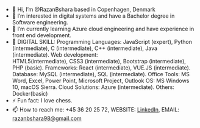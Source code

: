 - 👋 Hi, I’m @RazanBshara based in Copenhagen, Denmark
- 👀 I’m interested in digital systems and have a Bachelor degree in Software engineering. 
- 🌱 I’m currently learning Azure cloud engineering and have experience in front end development.
- 🚀 DIGITAL SKILL: Programming Languages: JavaScript (expert), Python (intermediate), C (intermediate), C++ (intermediate), Java (intermediate). Web development:   
  HTML5(intermediate), CSS3 (intermediate), Bootstrap (intermediate), PHP (basic). Frameworks: React (intermediate), VUE.JS (intermediate). Database: MySQL (intermediate), SQL 
  (intermediate). Office Tools: MS Word, Excel, Power Point, Microsoft Project, Outlook OS: MS Windows 10, macOS Sierra. Cloud Solutions: Azure 
  (intermediate). Others: Docker(basic)
- ⚡ Fun fact: I love chess.
- 📫 How to reach me: +45 36 20 25 72, WEBSITE: [LinkedIn](https://www.linkedin.com/in/razan-bshara-863925285/), EMAIL: razanbshara98@gmail.com

  

<!---
RazanBshara/RazanBshara is a ✨ special ✨ repository because its `README.md` (this file) appears on your GitHub profile.
You can click the Preview link to take a look at your changes.
--->
